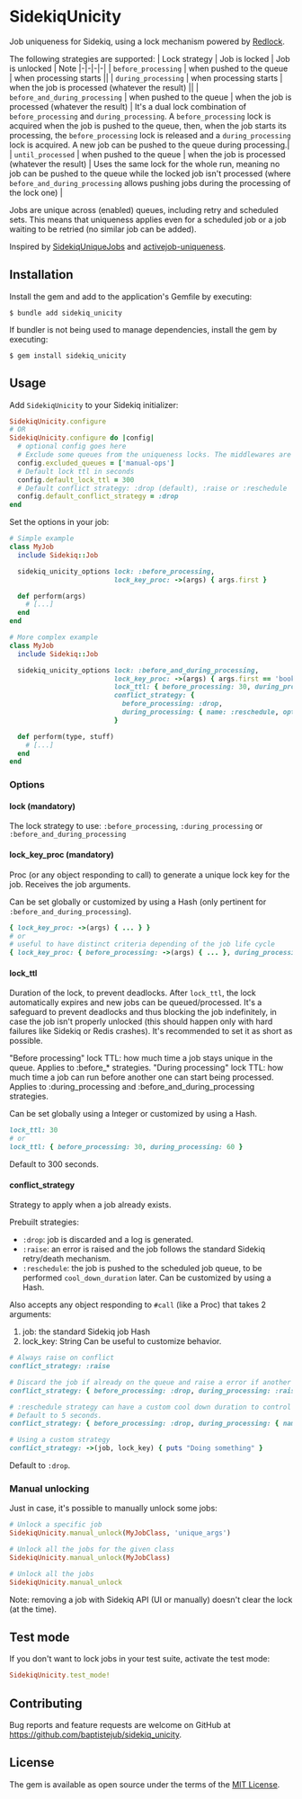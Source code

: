 # SidekiqUnicity

Job uniqueness for Sidekiq, using a lock mechanism powered by [Redlock](https://github.com/leandromoreira/redlock-rb).

The following strategies are supported:
| Lock strategy | Job is locked | Job is unlocked | Note
|-|-|-|-|
| `before_processing` | when pushed to the queue | when processing starts ||
| `during_processing` | when processing starts | when the job is processed (whatever the result) ||
| `before_and_during_processing` | when pushed to the queue | when the job is processed (whatever the result) | It's a dual lock combination of `before_processing` and `during_processing`. A `before_processing` lock is acquired when the job is pushed to the queue, then, when the job starts its processing, the `before_processing` lock is released and a `during_processing` lock is acquired. A new job can be pushed to the queue during processing.|
| `until_processed` | when pushed to the queue | when the job is processed (whatever the result) | Uses the same lock for the whole run, meaning no job can be pushed to the queue while the locked job isn't processed (where `before_and_during_processing` allows pushing jobs during the processing of the lock one) |

Jobs are unique across (enabled) queues, including retry and scheduled sets. This means that uniqueness applies even for a scheduled job or a job waiting to be retried (no similar job can be added).

Inspired by [SidekiqUniqueJobs](https://github.com/mhenrixon/sidekiq-unique-jobs) and [activejob-uniqueness](https://github.com/veeqo/activejob-uniqueness).

## Installation
Install the gem and add to the application's Gemfile by executing:

    $ bundle add sidekiq_unicity

If bundler is not being used to manage dependencies, install the gem by executing:

    $ gem install sidekiq_unicity

## Usage

Add `SidekiqUnicity` to your Sidekiq initializer:
```ruby
SidekiqUnicity.configure
# OR
SidekiqUnicity.configure do |config|
  # optional config goes here
  # Exclude some queues from the uniqueness locks. The middlewares are completely skipped for these queues.
  config.excluded_queues = ['manual-ops']
  # Default lock ttl in seconds
  config.default_lock_ttl = 300
  # Default conflict strategy: :drop (default), :raise or :reschedule
  config.default_conflict_strategy = :drop
end
```

Set the options in your job:
```ruby
# Simple example
class MyJob
  include Sidekiq::Job

  sidekiq_unicity_options lock: :before_processing,
                          lock_key_proc: ->(args) { args.first }

  def perform(args)
    # [...]
  end
end
```

```ruby
# More complex example
class MyJob
  include Sidekiq::Job

  sidekiq_unicity_options lock: :before_and_during_processing,
                          lock_key_proc: ->(args) { args.first == 'book' ? args.second : 'global' },
                          lock_ttl: { before_processing: 30, during_processing: 60 },
                          conflict_strategy: {
                            before_processing: :drop,
                            during_processing: { name: :reschedule, options: { cool_down_duration: 10 } }
                          }

  def perform(type, stuff)
    # [...]
  end
end
```

### Options
#### lock (mandatory)
The lock strategy to use: `:before_processing`, `:during_processing` or `:before_and_during_processing`

#### lock_key_proc (mandatory)
Proc (or any object responding to call) to generate a unique lock key for the job. Receives the job arguments.

Can be set globally or customized by using a Hash (only pertinent for `:before_and_during_processing`).
```ruby
{ lock_key_proc: ->(args) { ... } }
# or
# useful to have distinct criteria depending of the job life cycle
{ lock_key_proc: { before_processing: ->(args) { ... }, during_processing: ->(args) { ... } } }
```

#### lock_ttl
Duration of the lock, to prevent deadlocks. After `lock_ttl`, the lock automatically expires and new jobs can be queued/processed.
It's a safeguard to prevent deadlocks and thus blocking the job indefinitely, in case the job isn't properly unlocked (this should happen only with hard failures like Sidekiq or Redis crashes).
It's recommended to set it as short as possible.

"Before processing" lock TTL: how much time a job stays unique in the queue. Applies to :before_* strategies.
"During processing" lock TTL: how much time a job can run before another one can start being processed. Applies to :during_processing and :before_and_during_processing strategies.

Can be set globally using a Integer or customized by using a Hash.
```ruby
lock_ttl: 30
# or
lock_ttl: { before_processing: 30, during_processing: 60 }
```

Default to 300 seconds.

#### conflict_strategy
Strategy to apply when a job already exists.

Prebuilt strategies:
- `:drop`: job is discarded and a log is generated.
- `:raise`: an error is raised and the job follows the standard Sidekiq retry/death mechanism.
- `:reschedule`: the job is pushed to the scheduled job queue, to be performed `cool_down_duration` later.
Can be customized by using a Hash.

Also accepts any object responding to `#call` (like a Proc) that takes 2 arguments:
  1. job: the standard Sidekiq job Hash
  2. lock_key: String
Can be useful to customize behavior.

```ruby
# Always raise on conflict
conflict_strategy: :raise

# Discard the job if already on the queue and raise a error if another job is already being processed.
conflict_strategy: { before_processing: :drop, during_processing: :raise }

# :reschedule strategy can have a custom cool down duration to control when the job should be enqueue again.
# Default to 5 seconds.
conflict_strategy: { before_processing: :drop, during_processing: { name: :reschedule, options: { cool_down_duration: 30 } } }

# Using a custom strategy
conflict_strategy: ->(job, lock_key) { puts "Doing something" }
```

Default to `:drop`.

### Manual unlocking
Just in case, it's possible to manually unlock some jobs:
```ruby
# Unlock a specific job
SidekiqUnicity.manual_unlock(MyJobClass, 'unique_args')

# Unlock all the jobs for the given class
SidekiqUnicity.manual_unlock(MyJobClass)

# Unlock all the jobs
SidekiqUnicity.manual_unlock
```

Note: removing a job with Sidekiq API (UI or manually) doesn't clear the lock (at the time).

## Test mode
If you don't want to lock jobs in your test suite, activate the test mode:
```ruby
SidekiqUnicity.test_mode!
```

## Contributing

Bug reports and feature requests are welcome on GitHub at https://github.com/baptistejub/sidekiq_unicity.

## License

The gem is available as open source under the terms of the [MIT License](https://opensource.org/licenses/MIT).
